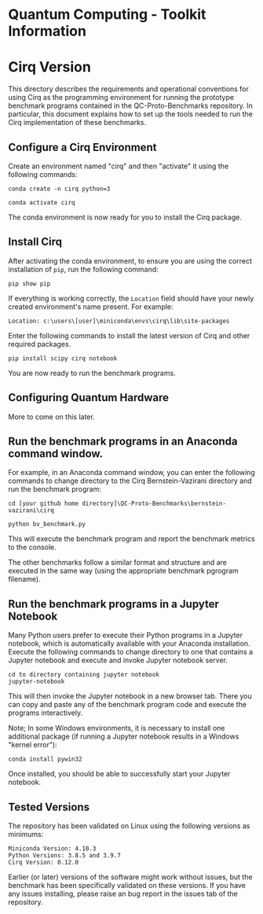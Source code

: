 # Quantum Computing - Toolkit Information

# Cirq Version

This directory describes the requirements and operational conventions for using Cirq as the programming environment for running the prototype benchmark programs contained in the QC-Proto-Benchmarks repository.
In particular, this document explains how to set up the tools needed to run the Cirq implementation of these benchmarks.

## Configure a Cirq Environment

Create an environment named "cirq" and then "activate" it using the following commands:

    conda create -n cirq python=3

    conda activate cirq

The conda environment is now ready for you to install the Cirq package.

## Install Cirq

After activating the conda environment, to ensure you are using the correct installation of `pip`, run the following command:

    pip show pip

If everything is working correctly, the `Location` field should have your newly created environment's name present. For example:

    Location: c:\users\[user]\miniconda\envs\cirq\lib\site-packages

Enter the following commands to install the latest version of Cirq and other required packages.

    pip install scipy cirq notebook

You are now ready to run the benchmark programs.

## Configuring Quantum Hardware

More to come on this later.


## Run the benchmark programs in an Anaconda command window.

For example, in an Anaconda command window, you can enter the following commands to change directory to the Cirq Bernstein-Vazirani directory and run the benchmark program:

    cd [your github home directory]\QC-Proto-Benchmarks\bernstein-vazirani\cirq
  
    python bv_benchmark.py
    
This will execute the benchmark program and report the benchmark metrics to the console.

The other benchmarks follow a similar format and structure and are executed in the same way (using the appropriate benchmark pgrogram filename).

## Run the benchmark programs in a Jupyter Notebook

Many Python users prefer to execute their Python programs in a Jupyter notebook, which is automatically available with your Anaconda installation.
Execute the following commands to change directory to one that contains a Jupyter notebook and execute and invoke Jupyter notebook server.

    cd to directory containing jupyter notebook
    jupyter-notebook
    
This will then invoke the Jupyter notebook in a new browser tab. There you can copy and paste any of the benchmark program code and execute the programs interactively.
    
Note; In some Windows environments, it is necessary to install one additional package (if running a Jupyter notebook results in a Windows "kernel error"):

    conda install pywin32

Once installed, you should be able to successfully start your Jupyter notebook.

## Tested Versions

The repository has been validated on Linux using the following versions as minimums:

    Miniconda Version: 4.10.3
    Python Versions: 3.8.5 and 3.9.7
    Cirq Version: 0.12.0

Earlier (or later) versions of the software might work without issues, but the benchmark has been specifically validated on these versions. If you have any issues installing, please raise an bug report in the issues tab of the repository.
